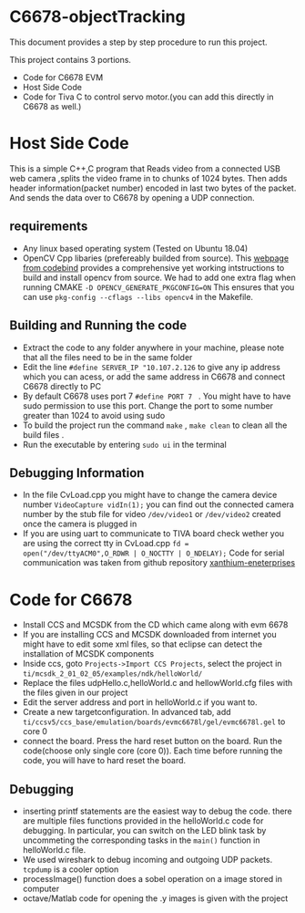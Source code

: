 # C6678-objectTracking
This document provides a step by step procedure to run this project. 

This project contains 3 portions.
* Code for C6678 EVM 
* Host Side Code
* Code for Tiva C to control servo motor.(you can add this directly in C6678 as well.)

# Host Side Code 
This is a simple C++,C program that 
	Reads video from a connected USB web camera ,splits the video frame in to chunks of 1024 bytes. Then adds header information(packet number) encoded in last two bytes of the packet. And sends the data over to C6678 by opening a UDP connection. 
## __requirements__
* Any linux based operating system (Tested on Ubuntu 18.04)
* OpenCV Cpp libaries (prefereably builded from source). 
This [webpage from codebind](http://www.codebind.com/cpp-tutorial/install-opencv-ubuntu-cpp/) provides a comprehensive yet working intstructions to build and install opencv from source. We had to add one extra flag when running CMAKE `-D OPENCV_GENERATE_PKGCONFIG=ON` This ensures that you can use `pkg-config --cflags --libs opencv4` in the Makefile.
## __Building and Running the code__
* Extract the code to any folder anywhere in your machine, please note that all the files need to be in the same folder 
* Edit the line  `#define SERVER_IP "10.107.2.126` to give any ip address which you can acess, or add the same address in C6678 and connect C6678 directly to PC
* By default C6678 uses port 7 `#define PORT 7 ` . You might have to have sudo permission to use this port. Change the port to some number greater than 1024 to avoid using sudo
* To build the project run the command `make` , `make clean` to clean all the build files . 
* Run the executable by entering `sudo ui` in the terminal

## __Debugging Information__
* In the file CvLoad.cpp you might have to change the camera device number `VideoCapture vidIn(1);` you can find out the connected camera number by the stub file for video `/dev/video1` or `/dev/video2` created once the camera is plugged in 
* If you are using uart to communicate to TIVA board check wether you are using the correct tty in CvLoad.cpp `fd = open("/dev/ttyACM0",O_RDWR | O_NOCTTY | O_NDELAY);` 
Code for serial communication was taken from github repository [xanthium-eneterprises](https://github.com/xanthium-enterprises/Serial-Port-Programming-on-Linux) 
# Code for C6678
* Install CCS and MCSDK from the CD which came along with evm 6678
* If you are installing CCS and MCSDK downloaded from internet you might have to edit some xml files, so that eclipse can detect the installation of MCSDK components
* Inside ccs, goto `Projects->Import CCS Projects`, select the project in `ti/mcsdk_2_01_02_05/examples/ndk/helloWorld/`
* Replace the files udpHello.c,helloWorld.c and hellowWorld.cfg files with the files given in our project
* Edit the server address and port in helloWorld.c if you want to.
* Create a new targetconfiguration. In advanced tab, add  `ti/ccsv5/ccs_base/emulation/boards/evmc6678l/gel/evmc6678l.gel` to core 0
* connect the board. Press the hard reset button on the board. Run the code(choose only single core (core 0)). Each time before running the code, you will have to hard reset the board.
## __Debugging__
* inserting printf statements are the easiest way to debug the code. there are multiple files functions provided in the helloWorld.c code for debugging. In particular, you can switch on the LED blink task by uncommeting the corresponding tasks in the `main()` function in helloWorld.c file. 
* We used wireshark to debug incoming and outgoing UDP packets. `tcpdump` is a cooler option
* processImage() function does a sobel operation on a image stored in computer
* octave/Matlab code for opening the .y images is given with the project
